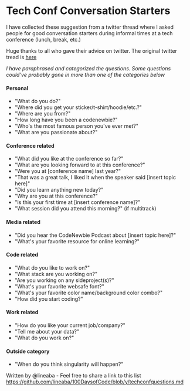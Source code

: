 # Tech Conf Conversation Starters # 

I have collected these suggestion from a twitter thread where I asked people for good conversation starters during informal times at a tech conference (lunch, break, etc.)

Huge thanks to all who gave their advice on twitter.
The original twitter tread is [here](https://twitter.com/lineal/status/987412863114297344)

_I have paraphrased and categorized the questions. Some questions could've probably gone in more than one of the categories below_

#### Personal ####
- "What do you do?"
- "Where did you get your sticker/t-shirt/hoodie/etc.?"
- "Where are you from?"
- "How long have you been a codenewbie?"
- "Who's the most famous person you've ever met?"
- "What are you passionate about?"

#### Conference related ####
- "What did you like at the conference so far?"
- "What are you looking forward to at this conference?"
- "Were you at [conference name] last year?"
- "That was a great talk, I liked it when the speaker said [insert topic here]"
- "Did you learn anything new today?"
- "Why are you at this conference?"
- "Is this your first time at [insert conference name]?"
- "What session did you attend this morning?" (if multitrack)

#### Media related ####
- "Did you hear the CodeNewbie Podcast about [insert topic here]?"
- "What's your favorite resource for online learning?"

#### Code related ####
- "What do you like to work on?"
- "What stack are you working on?"
- "Are you working on any sideproject(s)?"
- "What's your favorite websafe font?"
- "What's your favorite color name/background color combo?"
- "How did you start coding?"

#### Work related ####
- "How do you like your current job/company?"
- "Tell me about your data?"
- "What do you work on?"

#### Outside category ####
- "When do you think singularity will happen?"

Written by @lineaba - Feel free to share a link to this list https://github.com/lineaba/100DaysofCode/blob/y/techconfquestions.md
